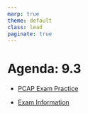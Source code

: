 ```yaml
---
marp: true
theme: default
class: lead
paginate: true
---
```


<!-- headingDivider: 1 -->
<!-- backgroundColor: black -->
<!-- class: invert -->

# Agenda: 9.3

- [PCAP Exam Practice](https://github.com/whlapinel/python/blob/main/docs/courses/python-ii-programming-honors/unit-9/lesson-9.3/files/practice_problems3.md)

- [Exam Information](https://github.com/whlapinel/python/blob/main/docs/courses/python-ii-programming-honors/unit-9/files/exam_info.md)
